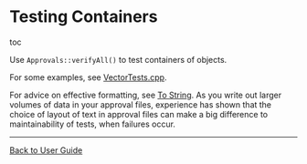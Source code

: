 <a id="top"></a>

# Testing Containers

toc

Use `Approvals::verifyAll()` to test containers of objects.

For some examples, see [VectorTests.cpp](https://github.com/approvals/ApprovalTests.cpp/blob/master/tests/Catch2_Tests/VectorTests.cpp).

<!-- todo: replace this link to examples with snippets -->

For advice on effective formatting, see [To String](/doc/ToString.md#top). As you write out larger volumes of data in your approval files, experience has shown that the choice of layout of text in approval files can make a big difference to maintainability of tests, when failures occur.

---

[Back to User Guide](/doc/README.md#top)
